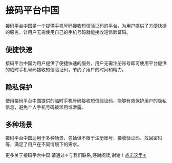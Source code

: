 # 接码平台中国

接码平台中国是一个提供手机号码接收短信验证码的平台，为用户提供了方便快捷的服务，让用户无需使用自己的手机号码就能接收短信验证码。

## 便捷快速

接码平台中国为用户提供了便捷快速的服务，用户无需注册账号即可使用平台提供的临时手机号码接收短信验证码，节约了用户的时间和精力。

## 隐私保护

使用接码平台中国提供的临时手机号码接收短信验证码，能够有效保护用户的隐私信息，避免个人手机号码被滥用或泄露。

## 多种场景

接码平台中国适用于多种场景，包括但不限于注册账号、接收验证码、找回密码等，满足了用户在不同情境下的需求。

更多关于接码平台中国 请通过✈与我们联系,感谢阅读,谢谢！[点击这里✈](https://t.me/sjlmbot)